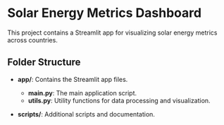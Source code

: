 # Solar Energy Metrics Dashboard

This project contains a Streamlit app for visualizing solar energy metrics across countries.

## Folder Structure

- **app/**: Contains the Streamlit app files.
  - **main.py**: The main application script.
  - **utils.py**: Utility functions for data processing and visualization.
  
- **scripts/**: Additional scripts and documentation.